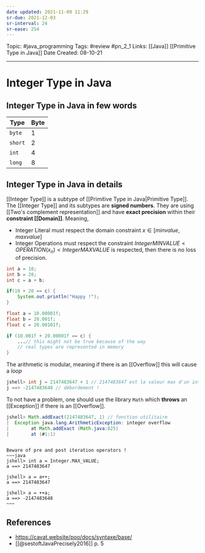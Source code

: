 ```yaml
---
date updated: 2021-11-09 11:29
sr-due: 2021-12-03
sr-interval: 24
sr-ease: 254
---
```


Topic: #java_programming
Tags: #review #pn_2_1
Links: [[Java]] [[Primitive Type in Java]]
Date Created: 08-10-21

---

# Integer Type in Java

## Integer Type in Java in few words

| Type    | Byte |
| ------- | ---- |
| `byte`  | 1    |
| `short` | 2    |
| `int`   | 4    |
| `long`  | 8    |

## Integer Type in Java in details

[[Integer Type]] is a subtype of [[Primitive Type in Java|Primitive Type]].
The [[Integer Type]] and its subtypes are **signed numbers**.
They are using [[Two's complement representation]] and have **exact precision** within their **constraint [[Domain]]**.
Meaning,

- Integer Literal must respect the domain constraint $x \in [min value, max value]$
- Integer Operations must respect the constraint $Integer MIN VALUE < OPERATION(x_n) < Integer MAX VALUE$ is respected, then there is no loss of precision.

```java
int a = 10;
int b = 20;
int c = a + b;

if(10 + 20 == c) {
	System.out.println("Happy !");
}

float a = 10.00001f;
float b = 20.001f;
float c = 20.00101f;

if (10.001f + 20.00001f == c) {
	...// this might not be true because of the way
	// real types are represented in memory
}
```

The arithmetic is modular, meaning if there is an [[Overflow]] this will cause a _loop_

```java
jshell> int j = 2147483647 + 1 // 2147483647 est la valeur max d'un int
j ==> -2147483648 // débordement !
```

To not have a problem, one should use the library `Math` which **throws** an [[Exception]] if there is an [[Overflow]].

```java
jshell> Math.addExact(2147483647, 1) // fonction utilitaire
|  Exception java.lang.ArithmeticException: integer overflow
|        at Math.addExact (Math.java:825)
|        at (#1:1)
```

```ad-important

Beware of pre and post iteration operators !
~~~java
jshell> int a = Integer.MAX_VALUE;
a ==> 2147483647

jshell> a = a++;
a ==> 2147483647

jshell> a = ++a;
a ==> -2147483648
~~~

```

## References

- <https://cavat.website/poo/docs/syntaxe/base/>
- [[@sestoftJavaPrecisely2016]] p. 5
